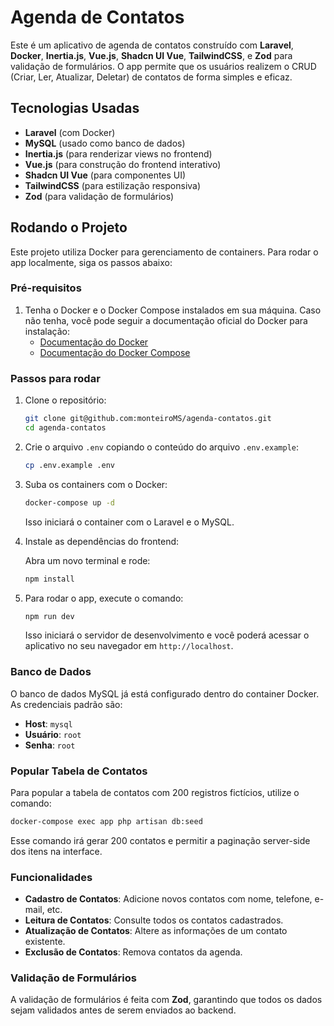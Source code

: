 
# Agenda de Contatos

Este é um aplicativo de agenda de contatos construído com **Laravel**, **Docker**, **Inertia.js**, **Vue.js**, **Shadcn UI Vue**, **TailwindCSS**, e **Zod** para validação de formulários. O app permite que os usuários realizem o CRUD (Criar, Ler, Atualizar, Deletar) de contatos de forma simples e eficaz.

## Tecnologias Usadas

- **Laravel** (com Docker)
- **MySQL** (usado como banco de dados)
- **Inertia.js** (para renderizar views no frontend)
- **Vue.js** (para construção do frontend interativo)
- **Shadcn UI Vue** (para componentes UI)
- **TailwindCSS** (para estilização responsiva)
- **Zod** (para validação de formulários)

## Rodando o Projeto

Este projeto utiliza Docker para gerenciamento de containers. Para rodar o app localmente, siga os passos abaixo:

### Pré-requisitos

1. Tenha o Docker e o Docker Compose instalados em sua máquina. Caso não tenha, você pode seguir a documentação oficial do Docker para instalação:
   - [Documentação do Docker](https://docs.docker.com/get-docker/)
   - [Documentação do Docker Compose](https://docs.docker.com/compose/install/)

### Passos para rodar

1. Clone o repositório:

   ```bash
   git clone git@github.com:monteiroMS/agenda-contatos.git
   cd agenda-contatos
   ```

2. Crie o arquivo `.env` copiando o conteúdo do arquivo `.env.example`:

   ```bash
   cp .env.example .env
   ```

3. Suba os containers com o Docker:

   ```bash
   docker-compose up -d
   ```

   Isso iniciará o container com o Laravel e o MySQL.

4. Instale as dependências do frontend:

   Abra um novo terminal e rode:

   ```bash
   npm install
   ```

5. Para rodar o app, execute o comando:

   ```bash
   npm run dev
   ```

   Isso iniciará o servidor de desenvolvimento e você poderá acessar o aplicativo no seu navegador em `http://localhost`.

### Banco de Dados

O banco de dados MySQL já está configurado dentro do container Docker. As credenciais padrão são:

- **Host**: `mysql`
- **Usuário**: `root`
- **Senha**: `root`

### Popular Tabela de Contatos

Para popular a tabela de contatos com 200 registros fictícios, utilize o comando:

```bash
docker-compose exec app php artisan db:seed
```

Esse comando irá gerar 200 contatos e permitir a paginação server-side dos itens na interface.

### Funcionalidades

- **Cadastro de Contatos**: Adicione novos contatos com nome, telefone, e-mail, etc.
- **Leitura de Contatos**: Consulte todos os contatos cadastrados.
- **Atualização de Contatos**: Altere as informações de um contato existente.
- **Exclusão de Contatos**: Remova contatos da agenda.

### Validação de Formulários

A validação de formulários é feita com **Zod**, garantindo que todos os dados sejam validados antes de serem enviados ao backend.

